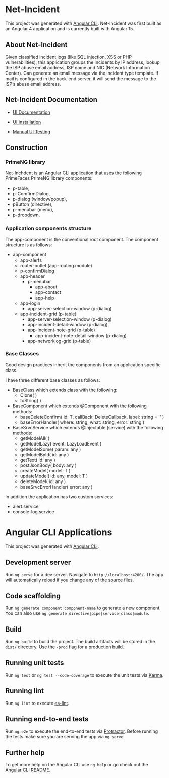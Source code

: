 # Net-Incident

This project was generated with [Angular CLI](https://github.com/angular/angular-cli).  Net-Incident was first built as an Angular 4 application and is currently built with Angular 15.

## About Net-Incident

Given classified incident logs (like SQL injection, XSS or PHP vulnerabilities), this application groups the incidents by IP address, lookup the ISP abuse email address, ISP name and NIC (Network Information Center). Can generate an email message via the incident type template.  If mail is configured in the back-end server, it will send the message to the ISP’s abuse email address.

## Net-Incident Documentation

* [UI Documentation](https://github.com/PHuhn/net-incident/wiki/UI-Help)

* [UI Installation](https://github.com/PHuhn/net-incident/wiki/Installation-of-Angular-net-incident)

* [Manual UI Testing](https://github.com/PHuhn/net-incident/wiki/Testing-Angular-net-incident-application)

## Construction

### PrimeNG library

Net-Inchdent is an Angular CLI application that uses the following PrimeFaces PrimeNG library components:
* p-table,
* p-ComfirmDialog,
* p-dialog (window/popup),
* pButton (directive),
* p-menubar (menu),
* p-dropdown.

### Application components structure

The app-component is the conventional root component. The component structure is as follows:

* app-component
  * app-alerts
  * router-outlet (app-routing.module)
  * p-confirmDialog
  * app-header
    * p-menubar
      * app-about
      * app-contact
      * app-help
  * app-login
    * app-server-selection-window (p-dialog)
  * app-incident-grid (p-table)
    * app-server-selection-window (p-dialog)
    * app-incident-detail-window (p-dialog)
    * app-incident-note-grid (p-table)
      * app-incident-note-detail-window (p-dialog)
    * app-networklog-grid (p-table)

### Base Classes

Good design practices inherit the components from an application specific class.

I have three different base classes as follows:

* BaseClass which extends class with the following:
  * Clone( )
  * toString( )
* BaseComponent which extends @Component with the following methods:
  *	baseDeleteConfirm<T>( id: T, callBack: DeleteCallback<T>, label: string = '' )
  *	baseErrorHandler( where: string, what: string, error: string )
* BaseSrvcService which extends @Injectable (service) with the following methods:
  *	getModelAll<T>( )
  *	getModelLazy<T>( event: LazyLoadEvent )
  *	getModelSome<T>( param: any )
  *	getModelById<T>( id: any )
  *	getText( id: any )
  *	postJsonBody<T>( body: any )
  *	createModel<T>( model: T )
  *	updateModel<T>( id: any, model: T )
  *	deleteModel<T>( id: any )
  *	baseSrvcErrorHandler( error: any )

In addition the application has two custom services:

* alert.service
* console-log.service

# Angular CLI Applications

This project was generated with [Angular CLI](https://github.com/angular/angular-cli).

## Development server

Run `ng serve` for a dev server. Navigate to `http://localhost:4200/`. The app will automatically reload if you change any of the source files.

## Code scaffolding

Run `ng generate component component-name` to generate a new component. You can also use `ng generate directive|pipe|service|class|module`.

## Build

Run `ng build` to build the project. The build artifacts will be stored in the `dist/` directory. Use the `-prod` flag for a production build.

## Running unit tests

Run `ng test` or `ng test --code-coverage` to execute the unit tests via [Karma](https://karma-runner.github.io).

## Running lint

Run `ng lint` to execute [es-lint](https://github.com/eslint/eslint).

## Running end-to-end tests

Run `ng e2e` to execute the end-to-end tests via [Protractor](http://www.protractortest.org/).
Before running the tests make sure you are serving the app via `ng serve`.

## Further help

To get more help on the Angular CLI use `ng help` or go check out the [Angular CLI README](https://github.com/angular/angular-cli/blob/master/README.md).
